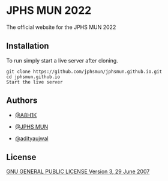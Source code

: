 
# JPHS MUN 2022

The official website for the JPHS MUN 2022




## Installation

To run simply start a live server after cloning.

    git clone https://github.com/jphsmun/jphsmun.github.io.git
    cd jphsmun.github.io
    Start the live server
## Authors

- [@A8H1K](https://www.github.com/A8H1K)

- [@JPHS MUN](https://github.com/jphsmun)

- [@adityaujwal](https://github.com/adityaujwal)

## License

   [GNU GENERAL PUBLIC LICENSE Version 3, 29 June 2007](https://choosealicense.com/licenses/gpl-3.0/)

